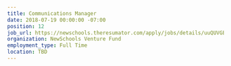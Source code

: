 ```yaml
---
title: Communications Manager
date: 2018-07-19 00:00:00 -07:00
position: 12
job_url: https://newschools.theresumator.com/apply/jobs/details/uuQUVGEjLP?
organization: NewSchools Venture Fund
employment_type: Full Time
location: TBD
---
```


